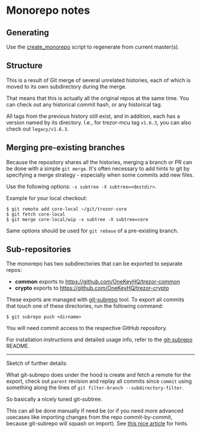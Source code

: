Monorepo notes
==============


Generating
----------

Use the [create_monorepo] script to regenerate from current master(s).

[create_monorepo]: https://github.com/trezor/trezor-firmware/blob/master/create_monorepo.py


Structure
---------

This is a result of Git merge of several unrelated histories, each of which is
moved to its own subdirectory during the merge.

That means that this is actually all the original repos at the same time. You can
check out any historical commit hash, or any historical tag.

All tags from the previous history still exist, and in addition, each has a version
named by its directory. I.e., for trezor-mcu tag `v1.6.3`, you can also check out
`legacy/v1.6.3`.


Merging pre-existing branches
-----------------------------

Because the repository shares all the histories, merging a branch or PR can be done
with a simple `git merge`. It's often necessary to add hints to git by specifying a merge strategy - especially when some commits add new files.

Use the following options: `-s subtree -X subtree=<destdir>`.

Example for your local checkout:

    $ git remote add core-local ~/git/trezor-core
    $ git fetch core-local
    $ git merge core-local/wip -s subtree -X subtree=core

Same options should be used for `git rebase` of a pre-existing branch.


Sub-repositories
----------------

The monorepo has two subdirectories that can be exported to separate repos:

* **common** exports to https://github.com/OneKeyHQ/trezor-common
* **crypto** exports to https://github.com/OneKeyHQ/trezor-crypto

These exports are managed with [git-subrepo] tool. To export all commits that touch
one of these directories, run the following command:

    $ git subrepo push <dirname>

You will need commit access to the respective GitHub repository.

For installation instructions and detailed usage info, refer to the [git-subrepo] README.

[git-subrepo]: https://github.com/ingydotnet/git-subrepo

---

Sketch of further details:

What git-subrepo does under the hood is create and fetch a remote for the export,
check out `parent` revision and replay all commits since `commit` using
something along the lines of `git filter-branch --subdirectory-filter`.

So basically a nicely tuned git-subtree.

This can all be done manually if need be (or if you need more advanced usecases like
importing changes from the repo commit-by-commit, because git-subrepo will squash
on import). See [this nice article](https://medium.com/@porteneuve/mastering-git-subtrees-943d29a798ec)
for hints.
